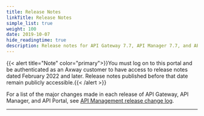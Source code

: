 ```yaml
---
title: Release Notes
linkTitle: Release Notes
simple_list: true
weight: 100
date: 2019-10-07
hide_readingtime: true
description: Release notes for API Gateway 7.7, API Manager 7.7, and API Portal 7.7.
---
```


{{< alert title="Note" color="primary">}}You must log on to this portal and be authenticated as an Axway customer to have access to release notes dated February 2022 and later. Release notes published before that date remain publicly accessible.{{< /alert >}}

For a list of the major changes made in each release of API Gateway, API Manager, and API Portal, see [API Management release change log](/docs/apim_reference/allreleaseschangelog/).

---
